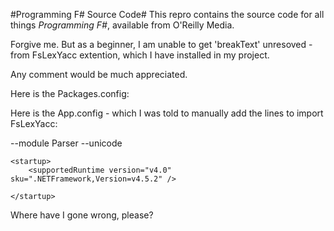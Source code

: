 #Programming F# Source Code#
This repro contains the source code for all things _Programming F#_, available from O'Reilly Media.

Forgive me. But as a beginner, I am unable to get 'breakText' unresoved - from FsLexYacc extention, which I have installed in my project.

Any comment would be much appreciated.

Here is the Packages.config:

<?xml version="1.0" encoding="utf-8"?>
<packages>
  <package id="FsLexYacc" version="6.1.0" targetFramework="net452" />
  <package id="FsLexYacc.Runtime" version="6.1.0" targetFramework="net452" />
</packages>

Here is the App.config - which I was told to manually add the lines to import FsLexYacc:

<?xml version="1.0" encoding="utf-8" ?>

<configuration>
  <Import Project="c:\FsLexYacc.6.0.1\bin\FsLexYacc.targets" />
  
  <FsYacc Include="..\LexAndYaccMiniProject\Parser.fsy">
  <OtherFlags>--module Parser</OtherFlags>
</FsYacc>
<FsLex Include="..\LexAndYaccMiniProject\Lexer.fsl">
  <OtherFlags>--unicode</OtherFlags>
</FsLex>
  
    <startup> 
        <supportedRuntime version="v4.0" sku=".NETFramework,Version=v4.5.2" />
    
    </startup>
</configuration>

Where have I gone wrong, please?
